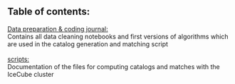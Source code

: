 ## Table of contents:
<ins> Data preparation & coding journal: </ins> <br />
Contains all data cleaning notebooks and first versions of algorithms which are used in the catalog generation and matching script
<br /> <br />
<ins>scripts: </ins> <br />
Documentation of the files for computing catalogs and matches with the IceCube cluster
